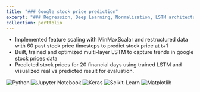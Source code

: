 ```yaml
---
title: "### Google stock price prediction"
excerpt: "### Regression, Deep Learning, Normalization, LSTM architecture<br/>"
collection: portfolio
---
```


* Implemented feature scaling with MinMaxScalar and restructured data with 60 past stock price timesteps to predict stock price at t+1
* Built, trained and optimized multi-layer LSTM to capture trends in google stock prices data
* Predicted stock prices for 20 financial days using trained LSTM and  visualized real vs predicted result for evaluation. 

<p>
    <img src="https://img.shields.io/badge/Python-green" alt="Python">
    <img src="https://img.shields.io/badge/Jupyter%20Notebook-orange" alt="Jupyter Notebook">
    <img src="https://img.shields.io/badge/Keras-slateblue" alt="Keras">
    <img src="https://img.shields.io/badge/Sklearn-purple" alt="Scikit-Learn">
    <img src="https://img.shields.io/badge/Matplotlib-violet" alt="Matplotlib">
</p>